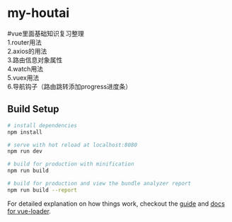 # my-houtai

#vue里面基础知识复习整理<br/>
1.router用法<br/>
2.axios的用法<br/>
3.路由信息对象属性<br/>
4.watch用法<br/>
5.vuex用法<br/>
6.导航钩子（路由跳转添加progress进度条）




## Build Setup

``` bash
# install dependencies
npm install

# serve with hot reload at localhost:8080
npm run dev

# build for production with minification
npm run build

# build for production and view the bundle analyzer report
npm run build --report
```

For detailed explanation on how things work, checkout the [guide](http://vuejs-templates.github.io/webpack/) and [docs for vue-loader](http://vuejs.github.io/vue-loader).
